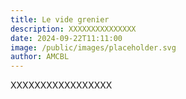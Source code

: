 ```yaml
---
title: Le vide grenier
description: XXXXXXXXXXXXXXX
date: 2024-09-22T11:11:00
image: /public/images/placeholder.svg
author: AMCBL
---
```

XXXXXXXXXXXXXXXXX
